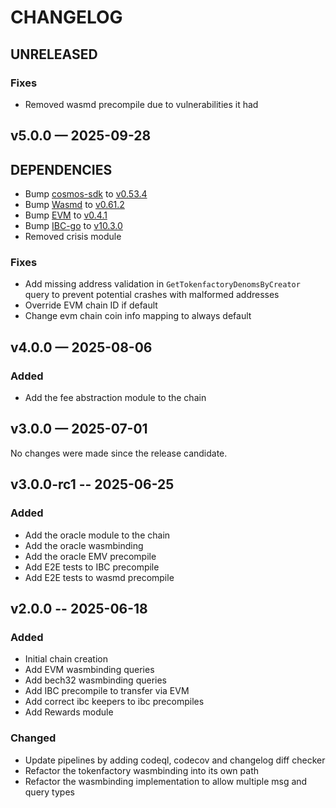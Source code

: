 # CHANGELOG

## UNRELEASED

### Fixes
- Removed wasmd precompile due to vulnerabilities it had

## v5.0.0 — 2025-09-28

## DEPENDENCIES
- Bump [cosmos-sdk](https://github.com/cosmos/cosmos-sdk) to [v0.53.4](https://github.com/cosmos/cosmos-sdk/releases/tag/v0.53.4)
- Bump [Wasmd](https://github.com/CosmWasm/wasmd) to [v0.61.2](https://github.com/CosmWasm/wasmd/releases/tag/v0.61.2)
- Bump [EVM](github.com/cosmos/evm) to [v0.4.1](https://github.com/cosmos/evm/releases/tag/v0.4.1)
- Bump [IBC-go](https://github.com/cosmos/ibc-go/) to [v10.3.0](https://github.com/cosmos/ibc-go/releases/tag/v10.3.0)
- Removed crisis module 

### Fixes

- Add missing address validation in `GetTokenfactoryDenomsByCreator` query to prevent potential crashes with malformed addresses
- Override EVM chain ID if default
- Change evm chain coin info mapping to always default

## v4.0.0 — 2025-08-06

### Added

- Add the fee abstraction module to the chain

## v3.0.0 — 2025-07-01

No changes were made since the release candidate.

## v3.0.0-rc1 -- 2025-06-25

### Added

- Add the oracle module to the chain
- Add the oracle wasmbinding
- Add the oracle EMV precompile
- Add E2E tests to IBC precompile
- Add E2E tests to wasmd precompile

## v2.0.0 -- 2025-06-18

### Added

- Initial chain creation
- Add EVM wasmbinding queries
- Add bech32 wasmbinding queries
- Add IBC precompile to transfer via EVM
- Add correct ibc keepers to ibc precompiles
- Add Rewards module

### Changed

- Update pipelines by adding codeql, codecov and changelog diff checker
- Refactor the tokenfactory wasmbinding into its own path
- Refactor the wasmbinding implementation to allow multiple msg and query types

